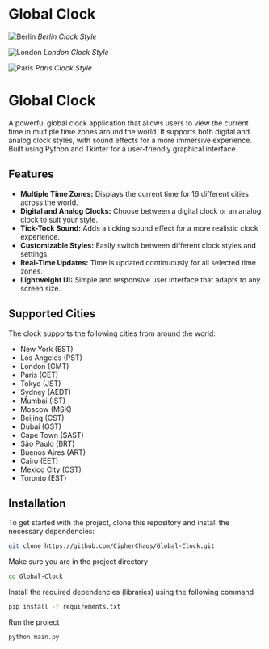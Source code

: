 # Global Clock

![Berlin](Assets/Berlin-sample.png)
*Berlin Clock Style*

![London](Assets/London-sample.png)
*London Clock Style*

![Paris](Assets/Paris-sample.png)
*Paris Clock Style*


# Global Clock

A powerful global clock application that allows users to view the current time in multiple time zones around the world. It supports both digital and analog clock styles, with sound effects for a more immersive experience. Built using Python and Tkinter for a user-friendly graphical interface.

## Features
- **Multiple Time Zones:** Displays the current time for 16 different cities across the world.
- **Digital and Analog Clocks:** Choose between a digital clock or an analog clock to suit your style.
- **Tick-Tock Sound:** Adds a ticking sound effect for a more realistic clock experience.
- **Customizable Styles:** Easily switch between different clock styles and settings.
- **Real-Time Updates:** Time is updated continuously for all selected time zones.
- **Lightweight UI:** Simple and responsive user interface that adapts to any screen size.

## Supported Cities
The clock supports the following cities from around the world:

- New York (EST)
- Los Angeles (PST)
- London (GMT)
- Paris (CET)
- Tokyo (JST)
- Sydney (AEDT)
- Mumbai (IST)
- Moscow (MSK)
- Beijing (CST)
- Dubai (GST)
- Cape Town (SAST)
- São Paulo (BRT)
- Buenos Aires (ART)
- Cairo (EET)
- Mexico City (CST)
- Toronto (EST)

## Installation

To get started with the project, clone this repository and install the necessary dependencies:

```bash
git clone https://github.com/CipherChaos/Global-Clock.git
```
Make sure you are in the project directory
```bash
cd Global-Clock
```
Install the required dependencies (libraries) using the following command
``` bash
pip install -r requirements.txt
```
Run the project 
``` bash
python main.py
```
